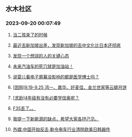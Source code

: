## 水木社区 
### 2023-09-20 00:07:49

1. [当二孩来了的时候](https://www.mysmth.net/nForum/article/Children/932709701)

2. [最近去新加坡出差，发现新加坡的去中文化比日本还彻底](https://www.mysmth.net/nForum/article/Geography/558289)

3. [发现一个想润的人的关键心态](https://www.mysmth.net/nForum/article/WorkLife/3392926)

4. [未来汽油车的死穴就是加油站！](https://www.mysmth.net/nForum/article/AutoWorld/1944679727)

5. [说婴儿看电子屏幕没影响的都是医学博士吗？](https://www.mysmth.net/nForum/article/FamilyLife/1766404647)

6. [[团购]9.19-9.25 鸿一、嘉华、好麦佳、金兰世家等云腿月饼](https://www.mysmth.net/nForum/article/ADAgent_TG/1309417)

7. [[求助]4年级有没有必要学信奥呢？](https://www.mysmth.net/nForum/article/ChildEducation/2280438)

8. [F35丢了。。](https://www.mysmth.net/nForum/article/Aero/410915)

9. [我提一下新能源的缺点，希望大家各抒己见。](https://www.mysmth.net/nForum/article/GreenAuto/1370591)

10. [外媒:中国开始反击,勒令电车行业清除欧美日韩器件](https://www.mysmth.net/nForum/article/METech/458082)

